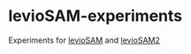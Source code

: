 # levioSAM-experiments
Experiments for [levioSAM](https://github.com/alshai/levioSAM) and [levioSAM2](https://github.com/milkschen/leviosam2)
